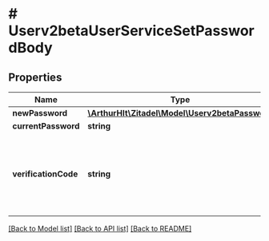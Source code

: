 # # Userv2betaUserServiceSetPasswordBody

## Properties

Name | Type | Description | Notes
------------ | ------------- | ------------- | -------------
**newPassword** | [**\ArthurHlt\Zitadel\Model\Userv2betaPassword**](Userv2betaPassword.md) |  | [optional]
**currentPassword** | **string** |  |
**verificationCode** | **string** | \&quot;the verification code generated during password reset request\&quot; |

[[Back to Model list]](../../README.md#models) [[Back to API list]](../../README.md#endpoints) [[Back to README]](../../README.md)
